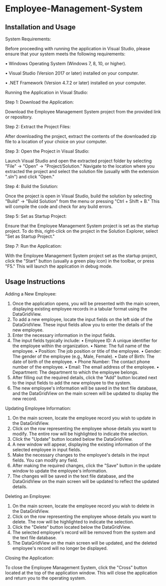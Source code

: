 # Employee-Management-System

## Installation and Usage

System Requirements:

Before proceeding with running the application in Visual Studio, please ensure that your system meets the following requirements:

•	Windows Operating System (Windows 7, 8, 10, or higher).

•	Visual Studio (Version 2017 or later) installed on your computer.

•	.NET Framework (Version 4.7.2 or later) installed on your computer.

Running the Application in Visual Studio:

Step 1: Download the Application:

Download the Employee Management System project from the provided link or repository.

Step 2: Extract the Project Files:

After downloading the project, extract the contents of the downloaded zip file to a location of your choice on your computer.

Step 3: Open the Project in Visual Studio:

Launch Visual Studio and open the extracted project folder by selecting "File" -> "Open" -> "Project/Solution." Navigate to the location where you extracted the project and select the solution file (usually with the extension ".sln") and click "Open."

Step 4: Build the Solution:

Once the project is open in Visual Studio, build the solution by selecting "Build" -> "Build Solution" from the menu or pressing "Ctrl + Shift + B." This will compile the code and check for any build errors.

Step 5: Set as Startup Project:

Ensure that the Employee Management System project is set as the startup project. To do this, right-click on the project in the Solution Explorer, select "Set as Startup Project."

Step 7: Run the Application:

With the Employee Management System project set as the startup project, click the "Start" button (usually a green play icon) in the toolbar, or press "F5." This will launch the application in debug mode.

## Usage Instructions

Adding a New Employee:

1.	Once the application opens, you will be presented with the main screen, displaying existing employee records in a tabular format using the DataGridView.
2.	To add a new employee, locate the input fields on the left side of the DataGridView. These input fields allow you to enter the details of the new employee.
3.	Enter the necessary information in the input fields. 
4.	The input fields typically include:
•	Employee ID: A unique identifier for the employee within the organization.
•	Name: The full name of the employee.
•	Position: The job position or title of the employee.
•	Gender: The gender of the employee (e.g., Male, Female).
•	Date of Birth: The date of birth of the employee.
•	Phone Number: The contact phone number of the employee.
•	Email: The email address of the employee.
•	Department: The department to which the employee belongs.
5.	After filling out the required details, click the "Add" button located next to the input fields to add the new employee to the system.
6.	The new employee's information will be saved in the text file database, and the DataGridView on the main screen will be updated to display the new record.




Updating Employee Information:

1.	On the main screen, locate the employee record you wish to update in the DataGridView.
2.	Click on the row representing the employee whose details you want to modify. The entire row will be highlighted to indicate the selection.
3.	Click the "Update" button located below the DataGridView.
4.	A new window will appear, displaying the existing information of the selected employee in input fields.
5.	Make the necessary changes to the employee's details in the input fields. You can modify any field.
6.	After making the required changes, click the "Save" button in the update window to update the employee's information.
7.	The changes will be saved in the text file database, and the DataGridView on the main screen will be updated to reflect the updated details.
   
Deleting an Employee:

1.	On the main screen, locate the employee record you wish to delete in the DataGridView.
2.	Click on the row representing the employee whose details you want to delete. The row will be highlighted to indicate the selection.
3.	Click the "Delete" button located below the DataGridView.
4.	The selected employee's record will be removed from the system and the text file database.
5.	The DataGridView on the main screen will be updated, and the deleted employee's record will no longer be displayed.

Closing the Application:

To close the Employee Management System, click the "Cross" button located at the top of the application window. This will close the application and return you to the operating system.
